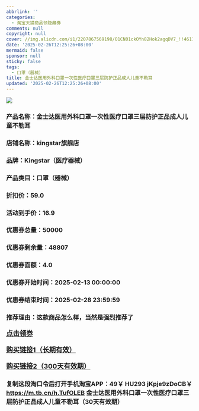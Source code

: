 ```yaml
---
abbrlink: ''
categories:
  - 淘宝天猫商品领隐藏券
comments: null
copyright: null
cover: //img.alicdn.com/i1/2207867569198/O1CN01ckOYn82Hok2agqDV7_!!4611686018427380782-0-item_pic.jpg
date: '2025-02-26T12:25:26+08:00'
mermaid: false
sponsor: null
sticky: false
tags:
  - 口罩（器械）
title: 金士达医用外科口罩一次性医疗口罩三层防护正品成人儿童不勒耳
updated: '2025-02-26T12:25:26+08:00'
--- 
```


![](//img.alicdn.com/i1/2207867569198/O1CN01ckOYn82Hok2agqDV7_!!4611686018427380782-0-item_pic.jpg)

### 产品名称：金士达医用外科口罩一次性医疗口罩三层防护正品成人儿童不勒耳
### 店铺名称：kingstar旗舰店
### 品牌：Kingstar（医疗器械）
### 产品类目：口罩（器械）
### 折扣价：59.0
### 活动到手价：16.9
### 优惠券总量：50000
### 优惠券剩余量：48807
### 优惠券面额：4.0
### 优惠券开始时间：2025-02-13 00:00:00	
### 优惠券结束时间：2025-02-28 23:59:59	
### 推荐理由：这款商品怎么样，当然是强烈推荐了

<p style="font-size: 18px; font-weight: bold;">
  <a href="https://uland.taobao.com/coupon/edetail?e=eMXOpqeozaSlhHvvyUNXZfh8CuWt5YH551NtNRhtOmRiTuMsvfQEImlavt0OvbZHrKiiWxDfTL4aVUtwy4fRMiyDce2JjbvcRb9FEGkcGFPabAJjl9LutbeJpu0lau43I2dusPv1Pt%2Bha8P8GfkY4NVqM6BWlz38fRaO8nFFGpC4PlEFaba8%2BbnMen%2FsnjsLDWQ5VxhtacggJup5pr83WPMNr87aVHyKilZ8XD5fNXz7IYr%2BG5ZU%2BXiIcuf1YRfeTiIX3d2Wo9urNvCUjrjdVGmkfEgDqGdFrR61%2B8m60q3JTE40kLCuKW2nO759ufRuonv6QcvcARY%3D&traceId=0b515d4517407227641888116d126c&union_lens=lensId%3AOPT%401740722774%402104d182_0dba_1954b29a355_a9cc%4001%40eyJmbG9vcklkIjo3MzM1NH0ie" target="_blank">点击领券</a>
</p>
<p style="font-size: 18px; font-weight: bold;">
  <a href="https://s.click.taobao.com/t?e=m%3D2%26s%3Dzw2CWrA3uKhw4vFB6t2Z2ueEDrYVVa64K7Vc7tFgwiHjf2vlNIV67uW8xal2bDKcgL3PGTnk8Mb3ID%2FV1RqsF4wnCJeELi4I%2FIEn%2BS1IjHAB0ghlTd7WlZVm%2FOAUUFw71qrpxiwMoCNxc1AtbZGVS8tQJEd77%2Fp%2FJ8Bo8mB9to1jYnrMFbkI%2BMfmgFX5HYQy4Cq7dgRHC36%2B3eLxbKELleKNPiEErM3p2tMMVNvwo9FIpuy77R%2Fjx3B6Jd9pUfrR1KilmKsn0wzOwDMfXFgMfpUn5e4wgIfgR7OmQM8KfRlxKmPmpIKZsA%3D%3D" target="_blank">购买链接1（长期有效）</a>
</p>
<p style="font-size: 18px; font-weight: bold;">
  <a href="https://s.click.taobao.com/DcBXVNs" target="_blank">购买链接2（300天有效期）</a>
</p>

### 复制这段淘口令后打开手机淘宝APP：49￥ HU293 jKpje9zDoCB￥ https://m.tb.cn/h.TufOLEB  金士达医用外科口罩一次性医疗口罩三层防护正品成人儿童不勒耳（30天有效期）
